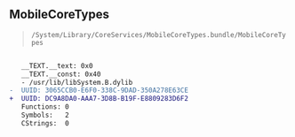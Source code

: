 ## MobileCoreTypes

> `/System/Library/CoreServices/MobileCoreTypes.bundle/MobileCoreTypes`

```diff

   __TEXT.__text: 0x0
   __TEXT.__const: 0x40
   - /usr/lib/libSystem.B.dylib
-  UUID: 3065CCB0-E6F0-338C-9DAD-350A278E63CE
+  UUID: DC9A8DA0-AAA7-3D8B-B19F-E8809283D6F2
   Functions: 0
   Symbols:   2
   CStrings:  0

```
